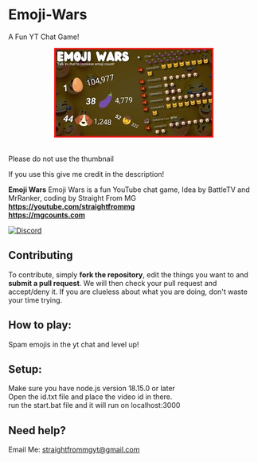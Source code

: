 # Emoji-Wars
A Fun YT Chat Game!

<p align="center">
  <img src="./images/thumbnail.jpg"/>
</p>
<br/>
Please do not use the thumbnail

If you use this give me credit in the description!

**Emoji Wars** Emoji Wars is a fun YouTube chat game, Idea by BattleTV and MrRanker, coding by Straight From MG
**https://youtube.com/straightfrommg**
<br>
**https://mgcounts.com**

[![Discord](https://img.shields.io/discord/736996801638563921?label=chat&logo=discord&logoColor=white&style=for-the-badge)](https://discord.gg/UsEfksU)

## Contributing
To contribute, simply **fork the repository**, edit the things you want to and **submit a pull request**.
We will then check your pull request and accept/deny it.
If you are clueless about what you are doing, don't waste your time trying.

## How to play:
Spam emojis in the yt chat and level up!
<br>
## Setup: 
Make sure you have node.js version 18.15.0 or later
<br>
Open the id.txt file and place the video id in there.
<br>
run the start.bat file and it will run on localhost:3000
<br>

## Need help? 
Email Me: straightfrommgyt@gmail.com
